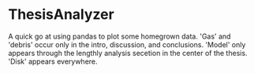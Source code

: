 # ThesisAnalyzer
A quick go at using pandas to plot some homegrown data. 'Gas' and 'debris' occur only in the intro, discussion, and conclusions. 'Model' only appears through the lengthly analysis secetion in the center of the thesis. 'Disk' appears everywhere. 

